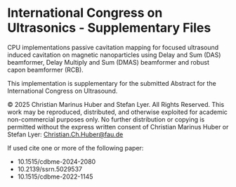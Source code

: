 # International Congress on Ultrasonics - Supplementary Files

CPU implementations passive cavitation mapping for focused ultrasound induced cavitation on magnetic nanoparticles
using Delay and Sum (DAS) beamformer, Delay Multiply and Sum (DMAS) beamformer and robust capon beamformer (RCB).

This implementation is supplementary for the submitted Abstract for the International Congress on Ultrasound.

© 2025 Christian Marinus Huber and Stefan Lyer. All Rights Reserved. This work may be reproduced, distributed, 
and otherwise exploited for academic non-commercial purposes only. No further distribution or copying is 
permitted without the express written consent of Christian Marinus Huber or Stefan Lyer: Christian.Ch.Huber@fau.de 

If used cite one or more of the following paper:

- 10.1515/cdbme-2024-2080
- 10.2139/ssrn.5029537
- 10.1515/cdbme-2022-1145